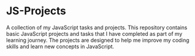# JS-Projects
A collection of my JavaScript tasks and projects.
This repository contains basic  JavaScript projects and tasks that I have completed as part of my learning journey. 
 The projects are designed to help me improve my coding skills and learn new concepts in JavaScript. 
 


